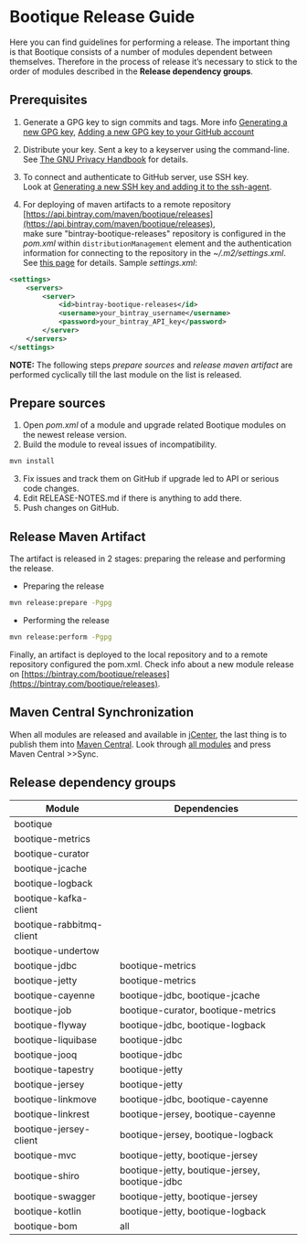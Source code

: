 # Bootique Release Guide

Here you can find guidelines for performing a release. The important thing is that Bootique consists of a number of modules dependent between themselves. 
Therefore in the process of release it’s necessary to stick to the order of modules described in the **Release dependency groups**.

## Prerequisites 

1. Generate a GPG key to sign commits and tags. More info [Generating a new GPG key](https://help.github.com/articles/generating-a-new-gpg-key/), 
[Adding a new GPG key to your GitHub account](https://help.github.com/articles/adding-a-new-gpg-key-to-your-github-account/)

2. Distribute your key. Sent a key to a keyserver using the command-line. 
See [The GNU Privacy Handbook](https://www.gnupg.org/gph/en/manual/x457.html) for details.

3. To connect and authenticate to GitHub server, use SSH key.  
Look at [Generating a new SSH key and adding it to the ssh-agent](https://help.github.com/articles/generating-a-new-ssh-key-and-adding-it-to-the-ssh-agent/).

4. For deploying of maven artifacts to a remote repository [https://api.bintray.com/maven/bootique/releases](https://api.bintray.com/maven/bootique/releases),  
make sure "bintray-bootique-releases" repository is configured in the *pom.xml* within `distributionManagement` element and the authentication information 
for connecting to the repository in the *~/.m2/settings.xml*. 
See [this page](http://www.apache.org/dev/publishing-maven-artifacts.html) for details. 
Sample *settings.xml*:
```xml
<settings>
    <servers>
        <server>
            <id>bintray-bootique-releases</id>
            <username>your_bintray_username</username>
            <password>your_bintray_API_key</password>
        </server>
    </servers>
</settings>
```
**NOTE:** The following steps *prepare sources* and *release maven artifact* are performed cyclically till the last module on the list is released.

## Prepare sources

1. Open *pom.xml* of a module and upgrade related Bootique modules on the newest release version.
2. Build the module to reveal issues of incompatibility.
```bash
mvn install
```
3. Fix issues and track them on GitHub if upgrade led to API or serious code changes. 
4. Edit RELEASE-NOTES.md if there is anything to add there.
5. Push changes on GitHub.

## Release Maven Artifact

The artifact is released in 2 stages: preparing the release and performing the release.

* Preparing the release
```bash
mvn release:prepare -Pgpg
```
* Performing the release
```bash
mvn release:perform -Pgpg
```
Finally, an artifact is deployed to the local repository and to a remote repository configured the pom.xml. 
Check info about a new module release on [https://bintray.com/bootique/releases](https://bintray.com/bootique/releases).	

## Maven Central Synchronization

When all modules are released and available in [jCenter](https://bintray.com/bintray/jcenter),  the last thing is to publish them into [Maven Central](https://search.maven.org). 
Look through [all modules](https://bintray.com/bootique/releases) and press Maven Central >>Sync. 


## Release dependency groups


Module                  | Dependencies                                      |    
----------------------- | --------------------------------------------------|
bootique                |                                                   |   
bootique-metrics        |                                                   |
bootique-curator        |                                                   |
bootique-jcache         |                                                   |
bootique-logback        |                                                   |
bootique-kafka-client   |                                                   |
bootique-rabbitmq-client|                                                   |
bootique-undertow       |                                                   |
bootique-jdbc           | bootique-metrics                                  |
bootique-jetty          | bootique-metrics                                  |    
bootique-cayenne        | bootique-jdbc, bootique-jcache                    |
bootique-job            | bootique-curator, bootique-metrics                |
bootique-flyway         | bootique-jdbc, bootique-logback                   |    
bootique-liquibase      | bootique-jdbc                                     |        
bootique-jooq           | bootique-jdbc                                     |
bootique-tapestry       | bootique-jetty                                    |
bootique-jersey         | bootique-jetty                                    |
bootique-linkmove       | bootique-jdbc, bootique-cayenne                   |    
bootique-linkrest       | bootique-jersey, bootique-cayenne                 |
bootique-jersey-client  | bootique-jersey, bootique-logback                 |
bootique-mvc            | bootique-jetty, bootique-jersey                   |   
bootique-shiro          | bootique-jetty, boutique-jersey, bootique-jdbc    |
bootique-swagger        | bootique-jetty, bootique-jersey                   |    
bootique-kotlin         | bootique-jetty, bootique-logback                  |    
bootique-bom            | all                                               |    



